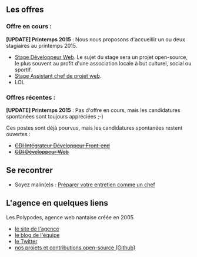 ## Les offres

### Offre en cours : 

**[UPDATE] Printemps 2015** : Nous nous proposons d'accueillir un ou deux stagiaires au printemps 2015.

- [Stage Développeur Web](Stage-developpeur-web.md). Le sujet du stage sera un projet open-source, le plus souvent au profit d'une association locale à but culturel, social ou sportif.
- [Stage Assistant chef de projet web](Stage-Assistant-chef-de-projet-web.md). 
- LOL

### Offres récentes : 

**[UPDATE] Printemps 2015** : Pas d'offre en cours, mais les candidatures spontanées sont toujours appréciées ;-)

Ces postes sont déjà pourvus, mais les candidatures spontanées restent ouvertes :

- ~~[CDI Intégrateur Développeur Front-end](CDI-Integrateur-Developpeur-Front-End.md)~~
- ~~[CDI Développeur Web](CDI-Developpeur-web.md)~~


## Se recontrer

- Soyez malin(e)s : [Préparer votre entretien comme un chef](BraceYourself.md)

## L'agence en quelques liens

Les Polypodes, agence web nantaise créée en 2005.

- [le site de l'agence](http://lespolypodes.com)
- [le blog de l'équipe](http://lespolypodes.tumblr.com)
- [le Twitter](https://twitter.com/lespolypodes)
- [nos projets et contributions open-source (Github)](https://github.com/polypodes)


